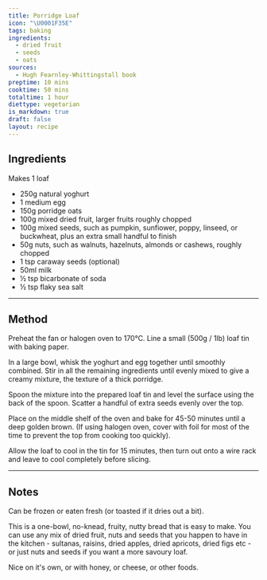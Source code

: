 ```yaml
---
title: Porridge Loaf
icon: "\U0001F35E"
tags: baking
ingredients:
  - dried fruit
  - seeds
  - oats
sources:
  - Hugh Fearnley-Whittingstall book
preptime: 10 mins
cooktime: 50 mins
totaltime: 1 hour
diettype: vegetarian
is_markdown: true
draft: false
layout: recipe
---
```


## Ingredients

Makes 1 loaf

* 250g natural yoghurt
* 1 medium egg
* 150g porridge oats
* 100g mixed dried fruit, larger fruits roughly chopped
* 100g mixed seeds, such as pumpkin, sunfiower, poppy, linseed, or buckwheat, plus an extra small handful to finish
* 50g nuts, such as walnuts, hazelnuts, almonds or cashews, roughly chopped
* 1 tsp caraway seeds (optional)
* 50ml milk
* ½ tsp bicarbonate of soda
* ½ tsp flaky sea salt

***

## Method

Preheat the fan or halogen oven to 170°C. Line a small (500g / 1lb) loaf tin with baking paper.

In a large bowl, whisk the yoghurt and egg together until smoothly combined. Stir in all the remaining ingredients until evenly mixed to give a creamy mixture, the texture of a thick porridge.

Spoon the mixture into the prepared loaf tin and level the surface using the back of the spoon. Scatter a handful of extra seeds evenly over the top.

Place on the middle shelf of the oven and bake for 45-50 minutes until a deep golden brown. (If using halogen oven, cover with foil for most of the time to prevent the top from cooking too quickly).

Allow the loaf to cool in the tin for 15 minutes, then turn out onto a wire rack and leave to cool completely before slicing.

***

## Notes

Can be frozen or eaten fresh (or toasted if it dries out a bit).

This is a one-bowl, no-knead, fruity, nutty bread that is easy to make. You can use any mix of dried fruit, nuts and seeds that you happen to have in the kitchen - sultanas, raisins, dried apples, dried apricots, dried figs etc - or just nuts and seeds if you want a more savoury loaf.

Nice on it's own, or with honey, or cheese, or other foods.
